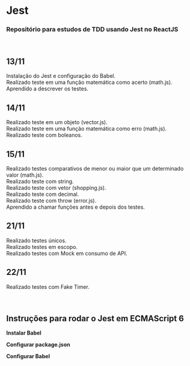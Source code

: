 # Jest
### Repositório para estudos de TDD usando Jest no ReactJS
  <br />

## 13/11
Instalação do Jest e configuração do Babel.<br>
Realizado teste em uma função matemática como acerto (math.js).<br>
Aprendido a descrever os testes.
<br>

## 14/11
Realizado teste em um objeto (vector.js).<br>
Realizado teste em uma função matemática como erro (math.js).<br>
Realizado teste com boleanos.
<br>

## 15/11
Realizado testes comparativos de menor ou maior que um determinado valor (math.js).<br>
Realizado teste com string.<br>
Realizado teste com vetor (shopping.js).<br>
Realizado teste com decimal.<br>
Realizado teste com throw (error.js).<br>
Aprendido a chamar funções antes e depois dos testes.
<br>

## 21/11
Realizado testes únicos.<br>
Realizado testes em escopo.<br>
Realizado testes com Mock em consumo de API.
<br>

## 22/11
Realizado testes com Fake Timer.<br>
<br><br>

## Instruções para rodar o Jest em ECMAScript 6
**Instalar Babel**
<pre id="tmp" style="display: none">npm install --save-dev babel-jest</pre>

**Configurar package.json**
<pre id="tmp" style="display: none">{
  "scripts": {
    "test": "jest"
  },
  "jest": {
    "transform": {
      "^.+\\.[t|j]sx?$": "babel-jest"
    }
  }
}</pre>

**Configurar Babel**
<pre id="tmp" style="display: none">Criar babel.config.json</pre>
<pre id="tmp" style="display: none">npm install @babel/preset-env --save-dev</pre>
<pre id="tmp" style="display: none">Editar babel.config.json <br><br>{
  "presets": ["@babel/preset-env", "@babel/preset-react"]
}</pre>

